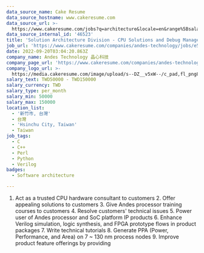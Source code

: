 ```yaml
---
data_source_name: Cake Resume
data_source_hostname: www.cakeresume.com
data_source_url: >-
  https://www.cakeresume.com/jobs?q=architecture&locale=en&range%5Bsalary_range%5D%5Bmin%5D=1000000&page=4
data_source_internal_id: '46523'
title: 'Solution Architecture Division - CPU Solutions and Debug Manager '
job_url: 'https://www.cakeresume.com/companies/andes-technology/jobs/e57866'
date: 2022-09-20T03:04:20.863Z
company_name: Andes Technology 晶心科技
company_page_url: 'https://www.cakeresume.com/companies/andes-technology'
company_logo_url: >-
  https://media.cakeresume.com/image/upload/s--DZ__v5xW--/c_pad,fl_png8,h_200,w_200/v1662349969/iqb0owanivsth9kwyzib.png
salary_text: TWD50000 - TWD150000
salary_currency: TWD
salary_type: per_month
salary_min: 50000
salary_max: 150000
location_list:
  - '新竹市, 台灣'
  - 台灣
  - 'Hsinchu City, Taiwan'
  - Taiwan
job_tags:
  - C
  - C++
  - Perl
  - Python
  - Verilog
badges:
  - Software architecture

---
```


1. Act as a trusted CPU hardware consultant to customers 2. Offer appealing solutions to customers 3. Give Andes processor training courses to customers 4. Resolve customers' technical issues 5. Power user of Andes processor and SoC platform IP products 6. Enhance Verilog simulation, logic synthesis, and FPGA prototype flows in product packages 7. Write technical tutorials 8. Generate PPA (Power, Performance, and Area) on 7 ~ 130 nm process nodes 9. Improve product feature offerings by providing
